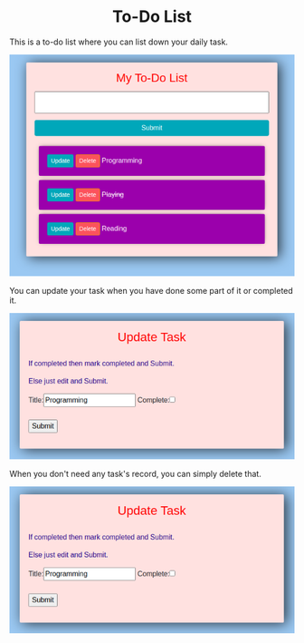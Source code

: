 # <center> To-Do List </center>
This is a to-do list where you can list down your daily task.

![Interface](pic1.png "Interface")

You can update your task when you have done some part of it or completed it.


![Update](pic2.png "Update")


When you don't need any task's record, you can simply delete that.

![Delete](pic2.png "Delete")



